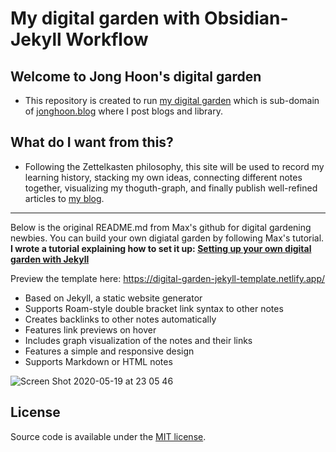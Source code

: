 
# My digital garden with Obsidian-Jekyll Workflow

## Welcome to Jong Hoon's digital garden

- This repository is created to run [my digital garden](https://digital-garden.jonghoon.blog/) which is sub-domain of [jonghoon.blog](https://jonghoon.blog/) where I post blogs and library. 

## What do I want from this?

- Following the Zettelkasten philosophy, this site will be used to record my learning history, stacking my own ideas, connecting different notes together, visualizing my thoguth-graph, and finally publish well-refined articles to [my blog](https://jonghoon.blog/). 

--- 

Below is the original README.md from Max's github for digital gardening newbies. You can build your own digiatal garden by following Max's tutorial.
**I wrote a tutorial explaining how to set it up: [Setting up your own digital garden with Jekyll](https://maximevaillancourt.com/blog/setting-up-your-own-digital-garden-with-jekyll)**

Preview the template here: https://digital-garden-jekyll-template.netlify.app/

- Based on Jekyll, a static website generator
- Supports Roam-style double bracket link syntax to other notes
- Creates backlinks to other notes automatically
- Features link previews on hover
- Includes graph visualization of the notes and their links
- Features a simple and responsive design
- Supports Markdown or HTML notes

<img alt="Screen Shot 2020-05-19 at 23 05 46" src="https://user-images.githubusercontent.com/8457808/82400515-7d026d80-9a25-11ea-83f1-3b9cb8347e07.png">

## License

Source code is available under the [MIT license](LICENSE.md).
